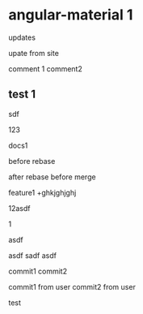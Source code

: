 # angular-material 1

updates

upate from site

comment 1
comment2

## test 1

sdf


123

docs1

before rebase

after rebase before merge


feature1 +ghkjghjghj

12asdf

1


asdf

asdf
sadf
asdf

commit1
commit2

commit1 from user
commit2 from user

test